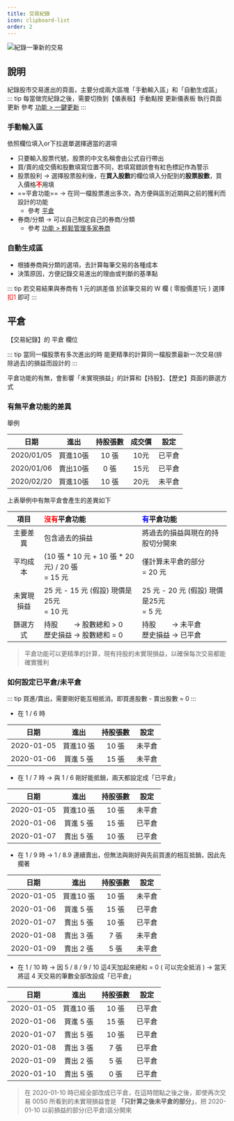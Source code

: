 ```yaml
---
title: 交易紀錄
icon: clipboard-list
order: 2
---
```


![紀錄一筆新的交易](/images/台股訂閱版/交易紀錄.gif)

## 說明
紀錄股市交易進出的頁面，主要分成兩大區塊「手動輸入區」和「自動生成區」
::: tip 每當做完紀錄之後，需要切換到【儀表板】手動點按 <Badge>更新儀表板</Badge> 執行頁面更新
參考 [功能 > 一鍵更新](../feature/一鍵更新.md)
:::

### 手動輸入區

依照欄位填入or下拉選單選擇適當的選項

- 只要輸入股票代號，股票的中文名稱會由公式自行帶出
- 買/賣的成交價和股數填寫位置不同，若填寫錯誤會有紅色標記作為警示
- 股票股利 → 選擇股票股利後，在**買入股數**的欄位填入分配到的**股票股數**，買入價格<font color="red">**不**</font>用填
- ==平倉功能== → 在同一檔股票進出多次，為方便與區別近期與之前的獲利而設計的功能
    - 參考 [平倉](#平倉)
- 券商/分類 → 可以自己制定自己的券商/分類
    - 參考 [功能 > 輕鬆管理多家券商](../feature/輕鬆管理多家券商.md)

### 自動生成區

- 根據券商與分類的選項，去計算每筆交易的各種成本
- 決策原因，方便記錄交易進出的理由或判斷的基準點

::: tip 若交易結果與券商有 1 元的誤差值
於該筆交易的 W 欄 ( 零股價差1元 ) 選擇 <font color="red">扣1</font> 即可
:::

## 平倉

【交易紀錄】的 <Badge>平倉</Badge> 欄位

::: tip 當同一檔股票有多次進出的時
能更精準的計算同一檔股票最新一次交易(排除過去)的損益而設計的
:::

平倉功能的有無，會影響「未實現損益」的計算和【持股】、【歷史】頁面的篩選方式

###  有無平倉功能的差異

舉例

|     日期     |  進出   | 持股張數 | 成交價 |                設定                 |
|:----------:|:-----:|:----:|:---:|:---------------------------------:|
| 2020/01/05 | 買進10張 | 10 張 | 10元 |   <Badge type="tip">已平倉</Badge>   |
| 2020/01/06 | 賣出10張 | 0 張  | 15元 |   <Badge type="tip">已平倉</Badge>   |
| 2020/02/20 | 買進10張 | 10 張 | 20元 | <Badge type="warning">未平倉</Badge> |

上表舉例中有無平倉會產生的差異如下

|  項目   | <font color="red">沒有</font>平倉功能               | <font color="blue">有</font>平倉功能   |
|:-----:|:----------------------------------------------|:----------------------------------|
| 主要差異  | 包含過去的損益                                       | 將過去的損益與現在的持股切分開來                  |
| 平均成本  | (10 張 * 10 元 + 10 張 * 20 元) / 20 張<br> = 15 元 | 僅計算未平倉的部分<br> = 20 元              |
| 未實現損益 | 25 元 - 15 元 (假設) 現價是25元<br> = 10 元            | 25 元 - 20 元 (假設) 現價是25元<br> = 5 元 |
| 篩選方式  | 持股 　　→ 股數總和 > 0 <br> 歷史損益 → 股數總和 = 0          | 持股 　　→ 未平倉 <br> 歷史損益 → 已平倉        |

> 平倉功能可以更精準的計算，現有持股的未實現損益，以確保每次交易都能確實獲利

### 如何設定已平倉/未平倉

::: tip 買進/賣出，需要剛好能互相抵消。即買進股數 - 賣出股數 = 0
:::

- 在 1 / 6 時

|     日期     |   進出   | 持股張數 |                設定                 | 
|:----------:|:------:|:----:|:---------------------------------:|
| 2020-01-05 | 買進10 張 | 10 張 | <Badge type="warning">未平倉</Badge> |
| 2020-01-06 | 買進 5 張 | 15 張 | <Badge type="warning">未平倉</Badge> |

- 在 1 / 7 時 → 與 1 / 6 剛好能抵銷，兩天都設定成「已平倉」

|     日期     |   進出   | 持股張數 |                設定                 |
|:----------:|:------:|:----:|:---------------------------------:|
| 2020-01-05 | 買進10 張 | 10 張 | <Badge type="warning">未平倉</Badge> |
| 2020-01-06 | 買進 5 張 | 15 張 |   <Badge type="tip">已平倉</Badge>   |
| 2020-01-07 | 賣出 5 張 | 10 張 |   <Badge type="tip">已平倉</Badge>   |

- 在 1 / 9 時 → 1 / 8.9 連續賣出，但無法與剛好與先前買進的相互抵銷，因此先擱著

|     日期     |   進出   | 持股張數 |                設定                 |
|:----------:|:------:|:----:|:---------------------------------:|
| 2020-01-05 | 買進10 張 | 10 張 | <Badge type="warning">未平倉</Badge> |
| 2020-01-06 | 買進 5 張 | 15 張 |   <Badge type="tip">已平倉</Badge>   |
| 2020-01-07 | 賣出 5 張 | 10 張 |   <Badge type="tip">已平倉</Badge>   |
| 2020-01-08 | 賣出 3 張 | 7 張  | <Badge type="warning">未平倉</Badge> |
| 2020-01-09 | 賣出 2 張 | 5 張  | <Badge type="warning">未平倉</Badge> |

- 在 1 / 10 時 → 因 5 / 8 / 9 / 10 這4天加起來總和 = 0 ( 可以完全抵消 ) → 當天將這 4 天交易的筆數全部改設成「已平倉」

|     日期     |   進出   | 持股張數 |              設定               |
|:----------:|:------:|:----:|:-----------------------------:|
| 2020-01-05 | 買進10 張 | 10 張 | <Badge type="tip">已平倉</Badge> |
| 2020-01-06 | 買進 5 張 | 15 張 | <Badge type="tip">已平倉</Badge> |
| 2020-01-07 | 賣出 5 張 | 10 張 | <Badge type="tip">已平倉</Badge> |
| 2020-01-08 | 賣出 3 張 | 7 張  | <Badge type="tip">已平倉</Badge> |
| 2020-01-09 | 賣出 2 張 | 5 張  | <Badge type="tip">已平倉</Badge> |
| 2020-01-10 | 賣出 5 張 | 0 張  | <Badge type="tip">已平倉</Badge> |
> 在 2020-01-10 時已經全部改成已平倉，在這時間點之後之後，即使再次交易 0050
所看到的未實現損益會是 **「只計算之後未平倉的部分」**，把 2020-01-10 以前損益的部分(已平倉)區分開來
